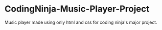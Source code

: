 # CodingNinja-Music-Player-Project
Music player made using only html and css for coding ninja's major project.
